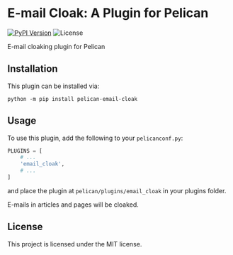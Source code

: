 # E-mail Cloak: A Plugin for Pelican

[![PyPI Version](https://img.shields.io/pypi/v/pelican-email-cloak)](https://pypi.org/project/pelican-email-cloak/)
![License](https://img.shields.io/pypi/l/pelican-email-cloak?color=blue)

E-mail cloaking plugin for Pelican

## Installation

This plugin can be installed via:

    python -m pip install pelican-email-cloak

## Usage

To use this plugin, add the following to your `pelicanconf.py`:

```python
PLUGINS = [
    # ...
    'email_cloak',
    # ...
]
```

and place the plugin at `pelican/plugins/email_cloak` in your plugins folder.

E-mails in articles and pages will be cloaked.

## License

This project is licensed under the MIT license.
